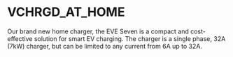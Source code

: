 # VCHRGD_AT_HOME
Our brand new home charger, the EVE Seven is a compact and cost-effective solution for smart EV charging. The charger is a single phase, 32A (7kW) charger, but can be limited to any current from 6A up to 32A.
